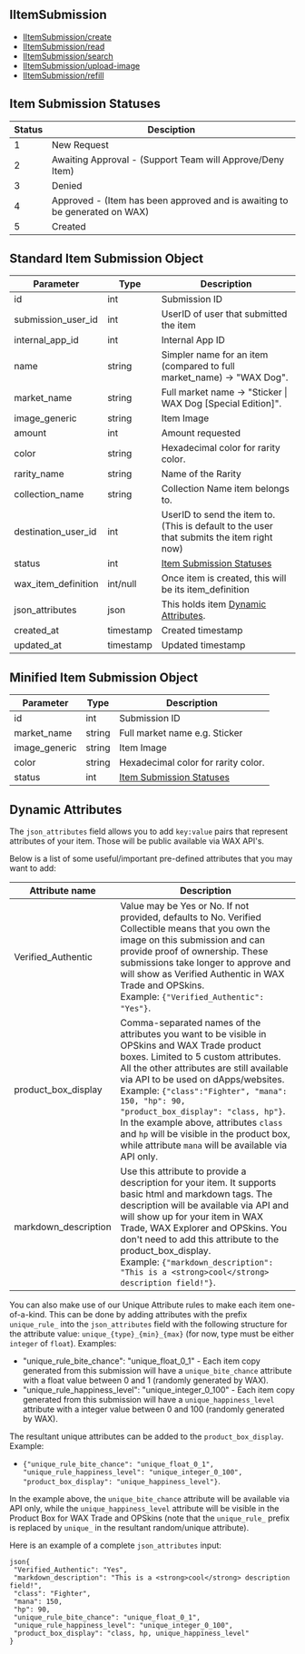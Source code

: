 ## IItemSubmission

- [IItemSubmission/create](IItemSubmission/create.md)
- [IItemSubmission/read](IItemSubmission/read.md)
- [IItemSubmission/search](IItemSubmission/search.md)
- [IItemSubmission/upload-image](IItemSubmission/upload-image.md)
- [IItemSubmission/refill](IItemSubmission/refill.md)

## Item Submission Statuses
Status | Desciption
------ | ----------
1 | New Request
2 | Awaiting Approval - (Support Team will Approve/Deny Item)
3 | Denied
4 | Approved - (Item has been approved and is awaiting to be generated on WAX)
5 | Created

## Standard Item Submission Object
Parameter | Type | Description
--------- | -----| -------- 
id | int | Submission ID
submission_user_id    | int | UserID of user that submitted the item
internal_app_id| int | Internal App ID
name | string | Simpler name for an item (compared to full market_name) -> "WAX Dog".
market_name | string | Full market name -> "Sticker &#124; WAX Dog [Special Edition]".
image_generic | string | Item Image
amount | int | Amount requested
color | string | Hexadecimal color for rarity color.
rarity_name | string | Name of the Rarity
collection_name | string | Collection Name item belongs to.
destination_user_id | int | UserID to send the item to. (This is default to the user that submits the item right now)
status | int | [Item Submission Statuses](/IItemSubmission.md#item-submission-statuses)
wax_item_definition | int/null | Once item is created, this will be its item_definition
json_attributes | json | This holds item [Dynamic Attributes](/IItemSubmission.md#dynamic-attributes).
created_at | timestamp | Created timestamp
updated_at | timestamp | Updated timestamp

## Minified Item Submission Object
Parameter | Type | Description
--------- | -----| -------- 
id | int | Submission ID
market_name | string | Full market name e.g. Sticker | WAX DOG.
image_generic | string | Item Image
color | string | Hexadecimal color for rarity color.
status | int | [Item Submission Statuses](/IItemSubmission.md#item-submission-statuses)

## Dynamic Attributes
The `json_attributes` field allows you to add `key:value` pairs that represent attributes of your item. Those will be public available via WAX API's.

Below is a list of some useful/important pre-defined attributes that you may want to add:

Attribute name | Description
--------- | -------- 
Verified_Authentic | Value may be Yes or No. If not provided, defaults to No. Verified Collectible means that you own the image on this submission and can provide proof of ownership. These submissions take longer to approve and will show as Verified Authentic in WAX Trade and OPSkins. <br>Example: `{"Verified_Authentic": "Yes"}`.
product_box_display | Comma-separated names of the attributes you want to be visible in OPSkins and WAX Trade product boxes. Limited to 5 custom attributes. All the other attributes are still available via API to be used on dApps/websites. <br>Example: `{"class":"Fighter", "mana": 150, "hp": 90, "product_box_display": "class, hp"}`. <br>In the example above, attributes `class` and `hp` will be visible in the product box, while attribute `mana` will be available via API only.
markdown_description | Use this attribute to provide a description for your item. It supports basic html and markdown tags. The description will be available via API and will show up for your item in WAX Trade, WAX Explorer and OPSkins. You don't need to add this attribute to the product_box_display. <br>Example: `{"markdown_description": "This is a <strong>cool</strong> description field!"}`.

You can also make use of our Unique Attribute rules to make each item one-of-a-kind. This can be done by adding attributes with the prefix `unique_rule_` into the `json_attributes` field with the following structure for the attribute value: `unique_{type}_{min}_{max}` (for now, type must be either `integer` of `float`). Examples:
 - "unique_rule_bite_chance": "unique_float_0_1" - Each item copy generated from this submission will have a `unique_bite_chance` attribute with a float value between 0 and 1 (randomly generated by WAX).
 - "unique_rule_happiness_level": "unique_integer_0_100" - Each item copy generated from this submission will have a `unique_happiness_level` attribute with a integer value between 0 and 100 (randomly generated by WAX).
 
The resultant unique attributes can be added to the `product_box_display`. Example: 
 - `{"unique_rule_bite_chance": "unique_float_0_1", "unique_rule_happiness_level": "unique_integer_0_100", "product_box_display": "unique_happiness_level"}`. 
 
In the example above, the `unique_bite_chance` attribute will be available via API only, while the `unique_happiness_level` attribute will be visible in the Product Box for WAX Trade and OPSkins (note that the `unique_rule_` prefix is replaced by `unique_` in the resultant random/unique attribute).

Here is an example of a complete `json_attributes` input: 
 ```
 json{
  "Verified_Authentic": "Yes",
  "markdown_description": "This is a <strong>cool</strong> description field!",
  "class": "Fighter",
  "mana": 150,
  "hp": 90,
  "unique_rule_bite_chance": "unique_float_0_1",
  "unique_rule_happiness_level": "unique_integer_0_100",
  "product_box_display": "class, hp, unique_happiness_level"
}
```
